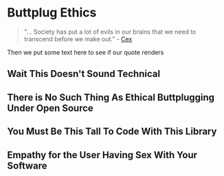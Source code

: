 # Buttplug Ethics

> "&#x2026; Society has put a lot of evils in our brains that we need to transcend before we make out." - [Cex](https://youtu.be/ONi7QwYNQz4)

Then we put some text here to see if our quote renders


## Wait This Doesn't Sound Technical


## There is No Such Thing As Ethical Buttplugging Under Open Source


## You Must Be This Tall To Code With This Library


## Empathy for the User Having Sex With Your Software

